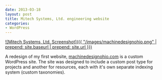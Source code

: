 ```yaml
---
date: 2013-03-18
layout: post
title: Mitech Systems, Ltd. engineering website
categories:
- WordPress
---
```


[![Mitech Systems, Ltd. Screenshot]({{ "/images/machinedesignohio.png" | prepend: site.baseurl | prepend: site.url }})](http://machinedesignohio.com)

A redesign of my first website, [machinedesignohio.com](http://machinedesignohio.com) is a custom WordPress site. The site was designed to include a custom post type for projects and another for resources, each with it's own separate indexing system (custom taxonomies).
